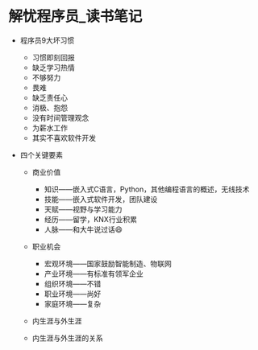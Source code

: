 # 解忧程序员_读书笔记
- 程序员9大坏习惯
    - 习惯即刻回报
    - 缺乏学习热情
    - 不够努力
    - 畏难
    - 缺乏责任心
    - 消极、抱怨
    - 没有时间管理观念
    - 为薪水工作
    - 其实不喜欢软件开发
    
- 四个关键要素
    - 商业价值    
        - 知识——嵌入式C语言，Python，其他编程语言的概述，无线技术
        - 技能——嵌入式软件开发，团队建设
        - 天赋——视野与学习能力
        - 经历——留学，KNX行业积累
        - 人脉——和大牛说过话:smile:
                                         
    - 职业机会
        - 宏观环境——国家鼓励智能制造、物联网
        - 产业环境——有标准有领军企业
        - 组织环境——不错
        - 职业环境——尚好
        - 家庭环境——复杂
        
    - 内生涯与外生涯
    - 内生涯与外生涯的关系
